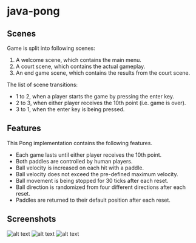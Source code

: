 # java-pong

## Scenes
Game is split into following scenes:
1. A welcome scene, which contains the main menu.
2. A court scene, which contains the actual gameplay.
3. An end game scene, which contains the results from the court scene.

The list of scene transitions:
* 1 to 2, when a player starts the game by pressing the enter key.
* 2 to 3, when either player receives the 10th point (i.e. game is over).
* 3 to 1, when the enter key is being pressed.

## Features
This Pong implementation contains the following features.
* Each game lasts until either player receives the 10th point.
* Both paddles are controlled by human players.
* Ball velocity is increased on each hit with a paddle.
* Ball velocity does not exceed the pre-defined maximum velocity.
* Ball movement is being stopped for 30 ticks after each reset.
* Ball direction is randomized from four different directions after each reset.
* Paddles are returned to their default position after each reset.

## Screenshots
![alt text](https://github.com/toivjon/javafx-pong/blob/master/screenshots/welcome-scene.png "WelcomeScene")
![alt text](https://github.com/toivjon/javafx-pong/blob/master/screenshots/court-scene.png "CourtScene")
![alt text](https://github.com/toivjon/javafx-pong/blob/master/screenshots/endgame-scene.png "EndGameScene")
